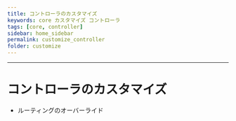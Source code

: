 ```yaml
---
title: コントローラのカスタマイズ
keywords: core カスタマイズ コントローラ
tags: [core, controller]
sidebar: home_sidebar
permalink: customize_controller
folder: customize
---
```



---

# コントローラのカスタマイズ
+ ルーティングのオーバーライド
